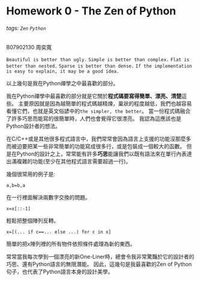 # Homework 0 - The Zen of Python

###### tags: `Zen` `Python`

B07902130 周奕寬

`Beautiful is better than ugly.`
`Simple is better than complex.`
`Flat is better than nested.`
`Sparse is better than dense.`
`If the implementation is easy to explain, it may be a good idea.`

以上幾句是我在Python禪學之中最喜歡的部分。

我在Python禪學中最喜歡的部分就是它關於**程式碼要寫得簡單、漂亮、清楚**這些。
主要原因就是因為越簡單的程式碼越精煉，巢狀的程度越低，我們也越容易看懂它們，也就是英文俗諺中的`the simpler, the better`。
當一份程式碼融合了許多巧思而能寫的很簡單時，人們也會覺得它很漂亮。
我認為這應該也是Python設計者的想法。

在C/C++或是其他很多程式語言中，我們常常會因為語言上支援的功能沒那麼多而被迫要把某一些非常簡單的功能寫成很多行，或是包裝成一個較大的函數。
但是在Python的設計之上，常常能有許多**巧思**能讓我們以既有語法來在單行內表達出滿複雜的功能(至少在其他程式語言需要超過一行)。

幾個很常用的例子是:

    a,b=b,a
    
在一行裡面解決兩數字交換的問題。

    x=x[::-1]
    
輕鬆把整個陣列反轉。

    x=[(... if c==... else ...) for c in x]
    
簡單的把x陣列裡的所有物件依照條件處理為新的東西。

常常當我每次學到一個漂亮的新One-Liner時，總會令我非常驚豔於它的設計者的巧思、還有Python語言的無限潛能。
因此，這幾句是我最喜歡的Zen of Python句子，也代表了Python語言本身的設計美學。